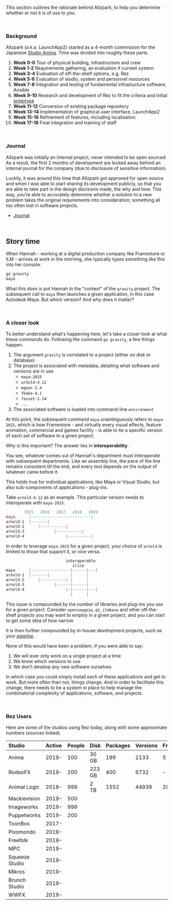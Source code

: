 This section outlines the rationale behind Allzpark, to help you determine whether or not it is of use to you.

<br>

### Background

Allzpark (a.k.a. LaunchApp2) started as a 4-month commission for the Japanese [Studio Anima](http://www.studioanima.co.jp/). Time was divided into roughly these parts.

1. **Week 0-0** Tour of physical building, infrastructure and crew
1. **Week 1-2** Requirements gathering, an evaluation if current system
1. **Week 3-4** Evaluation of off-the-shelf options, e.g. Rez
1. **Week 5-6** Evaluation of studio, system and personnel resources
4. **Week 7-8** Integration and testing of fundamental infrastucture software, Ansible
5. **Week 9-10** Research and development of Rez to fit the criteria and initial [prototype](https://github.com/mottosso/rez-for-projects)
1. **Week 11-12** Conversion of existing package repository
1. **Week 13-14** Implementation of graphical user interface, LaunchApp2
1. **Week 15-16** Refinement of features, including localisation
1. **Week 17-18** Final integration and training of staff

<br>

### Journal

Allzpark was initially an internal project, never intended to be open sourced. As a result, the first 2 months of development are locked away behind an internal journal for the company (due to disclosure of sensitive information).

Luckily, it was around this time that Allzpark got approved for open source and when I was able to start sharing its development publicly, so that you are able to take part in the design decisions made, the why and how. This way, you're able to accurately determine whether a solution to a new problem takes the original requirements into consideration; something all too often lost in software projects.

- [Journal](https://github.com/mottosso/allzpark/issues/1)

<br>

## Story time

When Hannah - working at a digital production company like Framestore or ILM - arrives at work in the morning, she typically types something like this into her console.

```powershell
go gravity
maya
```

What this does is put Hannah in the "context" of the `gravity` project. The subsequent call to `maya` then launches a given application, in this case Autodesk Maya. But which version? And why does it matter?

<br>

### A closer look

To better understand what's happening here, let's take a closer look at what these commands do. Following the command `go gravity`, a few things happen.

1. The argument `gravity` is correlated to a project (either on disk or database)
2. The project is associated with metadata, detailing what  software and versions are in use
	- `maya-2015`
	- `arnold-4.12`
    - `mgear-2.4`
	- `fbake-4.1`
	- `fasset-1.14`
	- `...`
3. The associated software is loaded into command-line `environment`

At this point, the subsequent command `maya` unambiguously refers to `maya-2015`, which is how Framestore - and virtually every visual effects, feature animation, commercial and games facility - is able to tie a specific version of each set of software to a given project.

Why is this important? The answer lies in **interoperability**.

You see, whatever comes out of Hannah's department must interoperate with subsequent departments. Like an assembly line, the pace of the line remains consistent till the end, and every tool depends on the output of whatever came before it.

This holds true for individual applications, like Maya or Visual Studio, but also sub-components of applications - plug-ins.

Take `arnold-4.12` as an example. This particular version needs to interoperate with `maya-2015`.

```powershell
		2015   2016   2017   2018   2019
maya      |--------------------------|
arnold-1  |-------|
arnold-2      |-----------|
arnold-3             |-----------|
arnold-4                  |----------|
```

In order to leverage `maya-2015` for a given project, your choice of `arnold` is limited to those that support it, or vice versa.

```powershell
                          interoperable
                             slice
maya      |-----------------|------|---|
arnold-1  |-------|         |      |
arnold-2      |-----------| |      |    
arnold-3             |------|------|
arnold-4                  |-|------|---|
                            |      |
```

This issue is compounded by the number of libraries and plug-ins you use for a given project. Consider `openimageio`, `qt`, `ilmbase` and other off-the-shelf projects you may want to employ in a given project, and you can start to get some idea of how narrow 

It is then further compounded by in-house development projects, such as  your [*pipeline*](http://getavalon.github.io).

None of this would have been a problem, if you were able to say:

1. We will ever only work on a single project at a time
1. We know which versions to use
1. We don't develop any new software ourselves

In which case you could simply install each of these applications and get to work. But more often than not, things change. And in order to facilitate this change, there needs to be a system in place to help manage the combinatorial complexity of applications, software, and projects.

<br>

### Rez Users

Here are some of the studios using Rez today, along with some approximate numbers (sources linked).

| Studio         | Active | People | Disk   | Packages | Versions | Frequency | Source
|:---------------|:-------|:-------|:-------|:---------|:---------|:----------|:-----------
| Anima          | 2019-  | 100    | 30 GB  | 199      | 2133     | 5 / day   | -
| RodeoFX        | 2019-  | 200    | 223 GB | 400      | 6732     | -         | [a][]
| Animal Logic   | 2018-  | 999    | 2 TB   | 1552     | 44939    | 20 / day  | [a][]
| Mackievision   | 2019-  | 500    |        |          |          |           | -
| Imageworks     | 2019-  | 999    |        |          |          |           | -
| Puppetworks    | 2019-  | 200    |        |          |          |           | -
| ToonBox        | 2017-  |        |        |          |          |           | [f][]
| Pixomondo      | 2019-  |        |        |          |          |           | [b][]
| Freefolk       | 2019-  |        |        |          |          |           | [b][]
| MPC            | 2019-  |        |        |          |          |           | [b][]
| Squeeze Studio | 2019-  |        |        |          |          |           | [c][]
| Mikros         | 2019-  |        |        |          |          |           | [c][]
| Brunch Studio  | 2019-  |        |        |          |          |           | [d][]
| WWFX           | 2019-  |        |        |          |          |           | [e][]

[a]: https://groups.google.com/forum/#!topic/rez-config/GMiof1NEQoo
[b]: https://groups.google.com/forum/#!searchin/rez-config/advice$20or$20tips$20on$20getting$20latest$20%7Csort:date/rez-config/-fmvH5mv9wM/cCWqh9BlFQAJ
[c]: https://groups.google.com/forum/#!searchin/rez-config/Proper$20way$20to$20resolve$20an$20environment$20for$20an$20embedded$20python$20environment%7Csort:date/rez-config/2IWclNTJEk0/4B_hGWuxBQAJ
[d]: https://groups.google.com/forum/#!msg/rez-config/Z7NdidsJNUY/2zYgVKsoEAAJ
[e]: https://groups.google.com/forum/#!topic/rez-config/j78X0Qv3arM
[f]: https://github.com/nerdvegas/rez/commit/8ca303d
